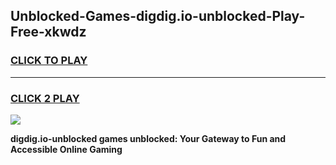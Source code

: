 
## Unblocked-Games-digdig.io-unblocked-Play-Free-xkwdz
<h3>
<a href="https://premium76.site?title=digdig.io-unblocked&ref=18A1">CLICK TO PLAY</a></h3>
<hr>

<h3>
<a href="https://premium76.site?title=digdig.io-unblocked&ref=18A1">CLICK 2 PLAY</a>
  
</h3>

<a href="https://premium76.site?title=digdig.io-unblocked&ref=18A1"><img src="https://clearcache.store/games.png"></a>


**digdig.io-unblocked games unblocked: Your Gateway to Fun and Accessible Online Gaming**

